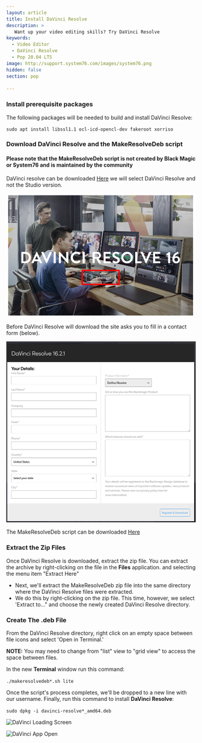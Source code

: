 ```yaml
---
layout: article
title: Install DaVinci Resolve
description: >
   Want up your video editing skills? Try DaVinci Resolve
keywords:
  - Video Editor
  - DaVinci Resolve
  - Pop 20.04 LTS
image: http://support.system76.com/images/system76.png
hidden: false
section: pop

---
```


### Install prerequisite packages

The following packages will be needed to build and install DaVinci Resolve:

```
sudo apt install libssl1.1 ocl-icd-opencl-dev fakeroot xorriso
```

### Download DaVinci Resolve and the MakeResolveDeb script

#### Please note that the MakeResolveDeb script is not created by Black Magic or System76 and is maintained by the community

DaVinci resolve can be downloaded [Here](https://www.blackmagicdesign.com/products/davinciresolve/) we will select DaVinci Resolve and not the Studio version.

![Download button](/images/davinci-resolve/davinci-resolve-download.png)

Before DaVinci Resolve will download the site asks you to fill in a contact form (below).

![Questions for download](/images/davinci-resolve/davinci-resolve-questions.png)

The MakeResolveDeb script can be downloaded [Here](http://www.danieltufvesson.com/makeresolvedeb)

### Extract the Zip Files

Once DaVinci Resolve is downloaded, extract the zip file.
You can extract the archive by right-clicking on the file in the **Files** application. and selecting the menu item "Extract Here"

- Next, we'll extract the MakeResolveDeb zip file into the same directory where the DaVinci Resolve files were extracted.
- We do this by right-clicking on the zip file. This time, however, we select 'Extract to..." and choose the newly created DaVinci Resolve directory.

### Create The .deb File

From the DaVinci Resolve directory, right click on an empty space between file icons and select 'Open in Terminal.'

**NOTE:** You may need to change from "list" view to "grid view" to access the space between files.

In the new **Terminal** window run this command:

```./makeresolvedeb*.sh lite```

Once the script's process completes, we'll be dropped to a new line with our username.
Finally, run this command to install **DaVinci Resolve**:

```sudo dpkg -i davinci-resolve*_amd64.deb```

![DaVinci Loading Screen](/images/davinci-resolve/davinci-loading-screen.png)

![DaVinci App Open](/images/davinci-resolve/davinci-app-open.png)
